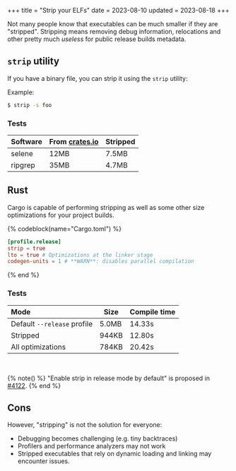 +++
title = "Strip your ELFs"
date = 2023-08-10
updated = 2023-08-18
+++

Not many people know that executables can be much smaller if they are "stripped". Stripping means removing debug information, relocations and other pretty much _useless_ for public release builds metadata.

## `strip` utility

If you have a binary file, you can strip it using the `strip` utility:

Example:

```sh
$ strip -s foo
```

### Tests

| Software | From [crates.io](https://crates.io) | Stripped |
| -------- | ----------------------------------- | -------- |
| selene   | 12MB                                | 7.5MB    |
| ripgrep  | 35MB                                | 4.7MB    |

## Rust

Cargo is capable of performing stripping as well as some other size optimizations for your project builds.

{% codeblock(name="Cargo.toml") %}
```toml
[profile.release]
strip = true
lto = true # Optimizations at the linker stage
codegen-units = 1 # **WARN**: disables parallel compilation
```
{% end %}

### Tests

| Mode                        | Size  | Compile time |
| :-------------------------- | ----- | ------------ |
| Default `--release` profile | 5.0MB | 14.33s       |
| Stripped                    | 944KB | 12.80s       |
| All optimizations           | 784KB | 20.42s       |

<br>

{% note() %}
"Enable strip in release mode by default" is proposed in [#4122](https://github.com/rust-lang/cargo/issues/4122).
{% end %}

## Cons

However, "stripping" is not the solution for everyone:

- Debugging becomes challenging (e.g. tiny backtraces)
- Profilers and performance analyzers may not work
- Stripped executables that rely on dynamic loading and linking may encounter issues.
